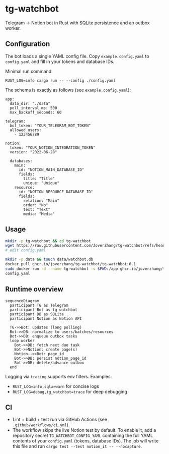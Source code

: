# tg-watchbot

Telegram → Notion bot in Rust with SQLite persistence and an outbox worker.

## Configuration

The bot loads a single YAML config file. Copy `example.config.yaml` to `config.yaml` and fill in your tokens and database IDs.

Minimal run command:

```
RUST_LOG=info cargo run -- --config ./config.yaml
```

The schema is exactly as follows (see `example.config.yaml`):

```
app:
  data_dir: "./data"
  poll_interval_ms: 500
  max_backoff_seconds: 60

telegram:
  bot_token: "YOUR_TELEGRAM_BOT_TOKEN"
  allowed_users:
    - 123456789

notion:
  token: "YOUR_NOTION_INTEGRATION_TOKEN"
  version: "2022-06-28"

  databases:
    main:
      id: "NOTION_MAIN_DATABASE_ID"
      fields:
        title: "Title"
        unique: "Unique"
    resource:
      id: "NOTION_RESOURCE_DATABASE_ID"
      fields:
        relation: "Main"
        order: "No"
        text: "Text"
        media: "Media"
```

## Usage

```bash
mkdir -p tg-watchbot && cd tg-watchbot
wget https://raw.githubusercontent.com/JoverZhang/tg-watchbot/refs/heads/master/example.config.yaml -O config.yaml
# edit config.yaml

mkdir -p data && touch data/watchbot.db
docker pull ghcr.io/joverzhang/tg-watchbot/tg-watchbot:0.1
sudo docker run -d --name tg-watchbot -v $PWD:/app ghcr.io/joverzhang/tg-watchbot/tg-watchbot:0.1 /usr/local/bin/app --config 
config.yaml
```

## Runtime overview

```mermaid
sequenceDiagram
  participant TG as Telegram
  participant Bot as tg-watchbot
  participant DB as SQLite
  participant Notion as Notion API

  TG->>Bot: updates (long polling)
  Bot->>DB: normalize to users/batches/resources
  Bot->>DB: enqueue outbox tasks
  loop worker
    Bot->>DB: fetch next due task
    Bot->>Notion: create page(s)
    Notion-->>Bot: page_id
    Bot->>DB: persist notion_page_id
    Bot->>DB: delete/advance outbox
  end
```

Logging via `tracing` supports env filters. Examples:

- `RUST_LOG=info,sqlx=warn` for concise logs
- `RUST_LOG=debug,tg_watchbot=trace` for deep debugging

## CI

- Lint + build + test run via GitHub Actions (see `.github/workflows/ci.yml`).
- The workflow skips the live Notion test by default. To enable it, add a repository secret `TG_WATCHBOT_CONFIG_YAML` containing the full YAML contents of your `config.yaml` (tokens, database IDs). The job will write this file and run `cargo test --test notion_it -- --nocapture`.
